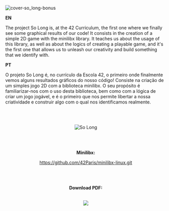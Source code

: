 ![cover-so_long-bonus](https://github.com/margarida-paulo/So_Long_Linux_Enemies/assets/63985525/844c3fd1-2a07-40dd-b31d-5d03179ca432)

**EN**

The project So Long is, at the 42 Curriculum, the first one where we finally see some graphical results of our code! It consists in the creation of a simple 2D game with the minilibx library. It teaches us about the usage of this library, as well as about the logics of creating a playable game, and it's the first one that allows us to unleash our creativity and build something that we identify with.

**PT**

O projeto So Long é, no currículo da Escola 42, o primeiro onde finalmente vemos alguns resultados gráficos do nosso código! Consiste na criação de um simples jogo 2D com a biblioteca minilibx. O seu propósito é familiarizar-nos com o uso desta biblioteca, bem como com a lógica de criar um jogo jogável, e é o primeiro que nos permite libertar a nossa criatividade e construir algo com o qual nos identificamos realmente.

<br><br>

<div align="center">

![So Long](https://github.com/margarida-paulo/So_Long_Linux_Enemies/assets/63985525/004000d2-3cfc-4865-a97f-6caf8fd195a5)

<br><br>

**Minilibx:**

https://github.com/42Paris/minilibx-linux.git

<br><br>

**Download PDF:**

<br>

<a href="hhttps://github.com/margarida-paulo/So_Long_Linux_Enemies/files/15387648/SoLong.Subject.pdf">
  <img src="https://github.com/margarida-paulo/So_Long_Linux_Enemies/assets/63985525/eb0a6221-7edd-4b14-baa2-b7ac778cd7aa">
</a>

</div>

